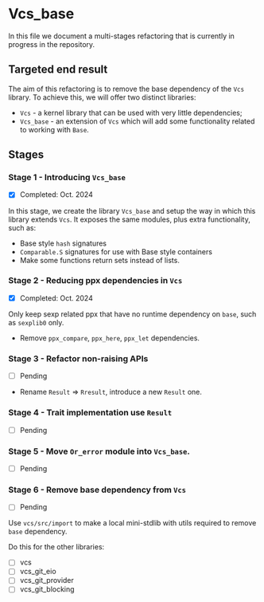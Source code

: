 # Vcs_base

In this file we document a multi-stages refactoring that is currently in progress in the repository.

## Targeted end result

The aim of this refactoring is to remove the base dependency of the `Vcs` library. To achieve this, we will offer two distinct libraries:

- `Vcs` - a kernel library that can be used with very little dependencies;
- `Vcs_base` - an extension of `Vcs` which will add some functionality related to working with `Base`.

## Stages

### Stage 1 - Introducing `Vcs_base`

- [x] Completed: Oct. 2024

In this stage, we create the library `Vcs_base` and setup the way in which this library extends `Vcs`. It exposes the same modules, plus extra functionality, such as:

- Base style `hash` signatures
- `Comparable.S` signatures for use with Base style containers
- Make some functions return sets instead of lists.

### Stage 2 - Reducing ppx dependencies in `Vcs`

- [x] Completed: Oct. 2024

Only keep sexp related ppx that have no runtime dependency on `base`, such as `sexplib0` only.

- Remove `ppx_compare`, `ppx_here`, `ppx_let` dependencies.

### Stage 3 - Refactor non-raising APIs

- [ ] Pending

- Rename `Result` => `Rresult`, introduce a new `Result` one.

### Stage 4 - Trait implementation use `Result`

- [ ] Pending

### Stage 5 - Move `Or_error` module into `Vcs_base`.

- [ ] Pending

### Stage 6 - Remove base dependency from `Vcs`

- [ ] Pending

Use `vcs/src/import` to make a local mini-stdlib with utils required to remove `base` dependency.

Do this for the other libraries:

- [ ] vcs
- [ ] vcs_git_eio
- [ ] vcs_git_provider
- [ ] vcs_git_blocking
